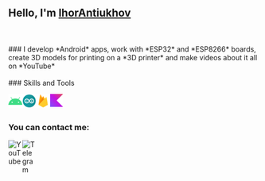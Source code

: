 ## Hello, I'm [IhorAntiukhov](https://www.youtube.com/channel/UCCCJ-h7zSm2gPA1MIZSeYPQ)
</br>
</br>
### I develop *Android* apps, work with *ESP32* and *ESP8266* boards, create 3D models for printing on a *3D printer* and make videos about it all on *YouTube*
</br>
</br>
### Skills and Tools

[<img align="left" alt="Android" width="28px" src="https://raw.githubusercontent.com/github/explore/8baf984947f4d9c32006bd03fa4c51ff91aadf8d/topics/android/android.png"/>](https://developer.android.com/studio)
[<img align="left" alt="Arduino" width="28px" src="https://raw.githubusercontent.com/github/explore/80688e429a7d4ef2fca1e82350fe8e3517d3494d/topics/arduino/arduino.png"/>](https://www.arduino.cc)
[<img align="left" alt="Firebase" width="28px" src="https://raw.githubusercontent.com/github/explore/80688e429a7d4ef2fca1e82350fe8e3517d3494d/topics/firebase/firebase.png"/>](https://firebase.google.com)
[<img align="left" alt="Kotlin" width="26px" src="https://raw.githubusercontent.com/github/explore/4479d2a2c854198cb00160f8593519c14dc3b905/topics/kotlin/kotlin.png"/>](https://kotlinlang.org)
</br>
</br>
### You can contact me:

[<img align="left" alt="YouTube" width="28px" src="https://cdn-icons-png.flaticon.com/512/1384/1384060.png"/>](https://www.youtube.com/channel/UCCCJ-h7zSm2gPA1MIZSeYPQ)
[<img align="left" alt="Telegram" width="28px" src="https://cdn-icons-png.flaticon.com/512/5968/5968804.png"/>](https://t.me/IhorAntiukhov)
